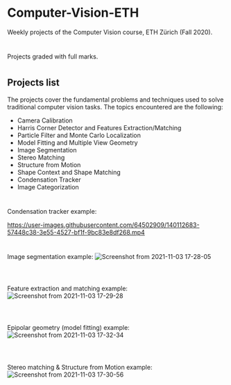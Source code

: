 # Computer-Vision-ETH
Weekly projects of the Computer Vision course, ETH Zürich (Fall 2020).

#

Projects graded with full marks.

#

## Projects list
The projects cover the fundamental problems and techniques used to solve traditional computer vision tasks. The topics encountered are the following:
<ul>
  <li>Camera Calibration</li>
  <li>Harris Corner Detector and Features Extraction/Matching</li>
  <li>Particle Filter and Monte Carlo Localization</li>
  <li>Model Fitting and Multiple View Geometry</li>
  <li>Image Segmentation</li>
  <li>Stereo Matching</li>
  <li>Structure from Motion</li>
  <li>Shape Context and Shape Matching</li>
  <li>Condensation Tracker</li>
  <li>Image Categorization</li>
</ul>

#
Condensation tracker example:

https://user-images.githubusercontent.com/64502909/140112683-57448c38-3e55-4527-bf1f-9bc83e8df268.mp4





#
Image segmentation example:
![Screenshot from 2021-11-03 17-28-05](https://user-images.githubusercontent.com/64502909/140101930-4a07883b-162c-4338-80b5-3cd20408fd83.png)
<br/><br/>  

#
Feature extraction and matching example:
![Screenshot from 2021-11-03 17-29-28](https://user-images.githubusercontent.com/64502909/140102779-e3d3ca9b-de04-4bbf-8aee-d4a9c88fb509.png)
<br/><br/>  

#
Epipolar geometry (model fitting) example:
![Screenshot from 2021-11-03 17-32-34](https://user-images.githubusercontent.com/64502909/140102855-b69ba49e-53e7-4fd0-bdc4-9dc80db2bc83.png)
<br/><br/>  

#
Stereo matching & Structure from Motion example:
![Screenshot from 2021-11-03 17-30-56](https://user-images.githubusercontent.com/64502909/140102928-f1be399b-e9cb-4d19-9300-a427bb24b707.png)







